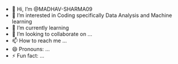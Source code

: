 - 👋 Hi, I’m @MADHAV-SHARMA09
- 👀 I’m interested in Coding specifically  Data Analysis and Machine learning
- 🌱 I’m currently learning 
- 💞️ I’m looking to collaborate on ...
- 📫 How to reach me ...
- 😄 Pronouns: ...
- ⚡ Fun fact: ...

<!---
MADHAV-SHARMA09/MADHAV-SHARMA09 is a ✨ special ✨ repository because its `README.md` (this file) appears on your GitHub profile.
You can click the Preview link to take a look at your changes.
--->
